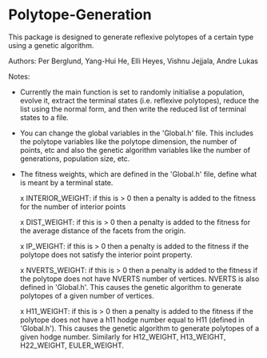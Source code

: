 # Polytope-Generation

This package is designed to generate reflexive polytopes of a certain type using a genetic algorithm. 

Authors: Per Berglund, Yang-Hui He, Elli Heyes, Vishnu Jejjala, Andre Lukas

Notes:
- Currently the main function is set to randomly initialise a population, evolve it, 
  extract the terminal states (i.e. reflexive polytopes), reduce the list using the normal form,
  and then write the reduced list of terminal states to a file.
  
- You can change the global variables in the 'Global.h' file. This includes the polytope
  variables like the polytope dimension, the number of points, etc and also the 
  genetic algorithm variables like the number of generations, population size, etc.

- The fitness weights, which are defined in the 'Global.h' file, define what is meant
  by a terminal state.
  
  x INTERIOR_WEIGHT: if this is > 0 then a penalty is added to the fitness for the number
    of interior points
    
  x DIST_WEIGHT: if this is > 0 then a penalty is added to the fitness for the average 
    distance of the facets from the origin.
    
  x IP_WEIGHT: if this is > 0 then a penalty is added to the fitness if the polytope
    does not satisfy the interior point property.

  x NVERTS_WEIGHT: if this is > 0 then a penalty is added to the fitness if the polytope
    does not have NVERTS number of vertices. NVERTS is also defined in 'Global.h'. This 
    causes the genetic algorithm to generate polytopes of a given number of vertices.
    
  x H11_WEIGHT: if this is > 0 then a penalty is added to the fitness if the polytope does
    not have a h11 hodge number equal to H11 (defined in 'Global.h'). This causes the 
    genetic algorithm to generate polytopes of a given hodge number. Similarly for H12_WEIGHT,
    H13_WEIGHT, H22_WEIGHT, EULER_WEIGHT.
    

